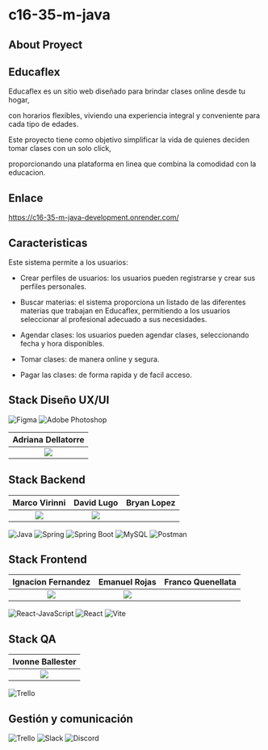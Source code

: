 # c16-35-m-java
## About Proyect

## Educaflex

Educaflex es un sitio web diseñado para brindar clases online desde tu hogar, 

con horarios flexibles, viviendo una experiencia integral y conveniente para cada tipo de edades.

Este proyecto tiene como objetivo simplificar la vida de quienes deciden tomar clases con un solo click, 

proporcionando una plataforma en linea que combina la comodidad con la educacion.


## Enlace

https://c16-35-m-java-development.onrender.com/


## Caracteristicas

Este sistema permite a los usuarios: 

* Crear perfiles de usuarios: los usuarios pueden registrarse y crear sus perfiles personales.

* Buscar materias: el sistema proporciona un listado de las diferentes materias que trabajan en Educaflex, permitiendo a los usuarios seleccionar al profesional adecuado a sus necesidades.

* Agendar clases: los usuarios pueden agendar clases, seleccionando fecha y hora disponibles.

* Tomar clases: de manera online y segura.

* Pagar las clases: de forma rapida y de facil acceso.


## Stack Diseño UX/UI

![Figma](https://img.shields.io/badge/Figma-F24E1E?style=for-the-badge&logo=figma&logoColor=white)
![Adobe Photoshop](https://img.shields.io/badge/Adobe%20Photoshop-31A8FF?style=for-the-badge&logo=adobe%20photoshop&logoColor=white)

| **Adriana Dellatorre** |
| :---: |
| <a href="https://www.linkedin.com/in/adriana-dellatorre/"> <img src="https://img.shields.io/badge/-LinkedIn-0A66C2?style=flat-square&logo=linkedin&logoColor=white"></a>|


## Stack Backend

| **Marco Virinni** | **David Lugo** | **Bryan Lopez** |
| :---: | :---: | :---: | 
| <a href="https://www.linkedin.com/in/marco-virinni/"> <img src="https://img.shields.io/badge/-LinkedIn-0A66C2?style=flat-square&logo=linkedin&logoColor=white"></a> | <a href="https://www.linkedin.com/in/davlgven/"> <img src="https://img.shields.io/badge/-LinkedIn-0A66C2?style=flat-square&logo=linkedin&logoColor=white"></a>|| <a href="http://www.linkedin.com/in/bryan-lopez-769030216"> <img src="https://img.shields.io/badge/-LinkedIn-0A66C2?style=flat-square&logo=linkedin&logoColor=white"></a>|


![Java](https://img.shields.io/badge/Java-437291?style=for-the-badge&logo=OpenJDK&logoColor=white)
![Spring](https://img.shields.io/badge/Spring-6DB33F?style=for-the-badge&logo=spring&logoColor=white)
![Spring Boot](https://img.shields.io/badge/-Spring%20Boot-6DB33F?style=for-the-badge&logo=Spring%20Boot&logoColor=white)
![MySQL](https://img.shields.io/badge/-MySQL-4479A1?style=for-the-badge&logo=MySQL&logoColor=white)
![Postman](https://img.shields.io/badge/Postman-FF6C37?style=for-the-badge&logo=postman&logoColor=white)


## Stack Frontend

| **Ignacion Fernandez** | **Emanuel Rojas** | **Franco Quenellata** |
| :---: | :---: | :---: | 
| <a href="https://www.linkedin.com/in/ignaciofernandezdev/"> <img src="https://img.shields.io/badge/-LinkedIn-0A66C2?style=flat-square&logo=linkedin&logoColor=white"></a> | <a href="https://www.linkedin.com/in/emanuel-rojas-guindan/"> <img src="https://img.shields.io/badge/-LinkedIn-0A66C2?style=flat-square&logo=linkedin&logoColor=white"></a>|| <a href="https://www.linkedin.com/in/fquenallata/"> <img src="https://img.shields.io/badge/-LinkedIn-0A66C2?style=flat-square&logo=linkedin&logoColor=white"></a>|


![React-JavaScript](https://img.shields.io/badge/-ReactJs-61DAFB?logo=react&logoColor=black&style=for-the-badge)
![React](https://img.shields.io/badge/JavaScript-F7DF1E.svg?style=for-the-badge&logo=JavaScript&logoColor=black)
![Vite](https://img.shields.io/badge/Vite-646CFF?style=for-the-badge&logo=vite&logoColor=white)


## Stack QA

| **Ivonne Ballester** |
| :---: |
| <a href="https://www.linkedin.com/in/ivonne-ballester-"> <img src="https://img.shields.io/badge/-LinkedIn-0A66C2?style=flat-square&logo=linkedin&logoColor=white"></a>|


![Trello](https://img.shields.io/badge/Trello-0052CC?style=for-the-badge&logo=trello&logoColor=white)

## Gestión y comunicación

![Trello](https://img.shields.io/badge/Trello-0052CC?style=for-the-badge&logo=trello&logoColor=white)
![Slack](https://img.shields.io/badge/Slack-4A154B?style=for-the-badge&logo=slack&logoColor=white)
![Discord](https://img.shields.io/badge/Discord-5865F2?style=for-the-badge&logo=discord&logoColor=white)


